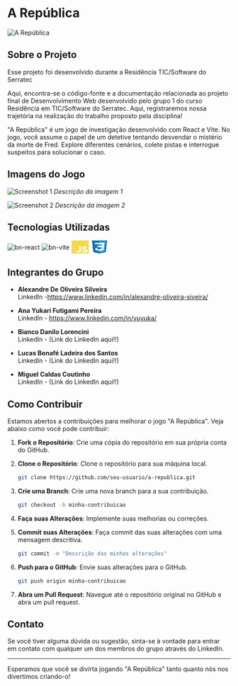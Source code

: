# A República

![A República](./assets/banner.jpg)

## Sobre o Projeto

Esse projeto foi desenvolvido durante a Residência TIC/Software do Serratec

Aqui, encontra-se o código-fonte e a documentação relacionada ao projeto final de Desenvolvimento Web desenvolvido pelo grupo 1 do curso Residência em TIC/Software do Serratec. Aqui, registraremos nossa trajetória na realização do trabalho proposto pela disciplina!

"A República" é um jogo de investigação desenvolvido com React e Vite. No jogo, você assume o papel de um detetive tentando desvendar o mistério da morte de Fred. Explore diferentes cenários, colete pistas e interrogue suspeitos para solucionar o caso.

## Imagens do Jogo

![Screenshot 1](./assets/screenshot1.jpg)
*Descrição da imagem 1*

![Screenshot 2](./assets/screenshot2.jpg)
*Descrição da imagem 2*

## Tecnologias Utilizadas
  
  <img align="center" alt="bn-react" height="30" width="40"  src="https://cdn.jsdelivr.net/gh/devicons/devicon@latest/icons/react/react-original.svg" />
  <img align="center" alt="bn-vite" height="30" width="40" src="https://cdn.jsdelivr.net/gh/devicons/devicon@latest/icons/vitejs/vitejs-original.svg" />
  <img align="center" alt="bn-Js" height="30" width="40" src="https://raw.githubusercontent.com/devicons/devicon/master/icons/javascript/javascript-plain.svg"> 
  <img align="center" alt="bn-CSS" height="30" width="40" src="https://raw.githubusercontent.com/devicons/devicon/master/icons/css3/css3-original.svg">

## Integrantes do Grupo

- **Alexandre De Oliveira Silveira**  
  LinkedIn -https://www.linkedin.com/in/alexandre-oliveira-siveira/
  
- **Ana Yukari Futigami Pereira**  
  LinkedIn - https://www.linkedin.com/in/yuyuka/

- **Bianco Danilo Lorencini**  
  LinkedIn - (Link do LinkedIn aqui!!)

- **Lucas Bonafé Ladeira dos Santos**  
  LinkedIn -  (Link do LinkedIn aqui!!)

- **Miguel Caldas Coutinho**  
  LinkedIn -  (Link do LinkedIn aqui!!)

## Como Contribuir

Estamos abertos a contribuições para melhorar o jogo "A República". Veja abaixo como você pode contribuir:

1. **Fork o Repositório**: Crie uma cópia do repositório em sua própria conta do GitHub.

  
2. **Clone o Repositório**: Clone o repositório para sua máquina local.
    ```sh
    git clone https://github.com/seu-usuario/a-republica.git
    ```
3. **Crie uma Branch**: Crie uma nova branch para a sua contribuição.
    ```sh
    git checkout -b minha-contribuicao
    ```
5. **Faça suas Alterações**: Implemente suas melhorias ou correções.
6. **Commit suas Alterações**: Faça commit das suas alterações com uma mensagem descritiva.
    ```sh
    git commit -m "Descrição das minhas alterações"
    ```
7. **Push para o GitHub**: Envie suas alterações para o GitHub.
    ```sh
    git push origin minha-contribuicao
    ```
8. **Abra um Pull Request**: Navegue até o repositório original no GitHub e abra um pull request.

## Contato

Se você tiver alguma dúvida ou sugestão, sinta-se à vontade para entrar em contato com qualquer um dos membros do grupo através do LinkedIn.

---

Esperamos que você se divirta jogando "A República" tanto quanto nós nos divertimos criando-o!
